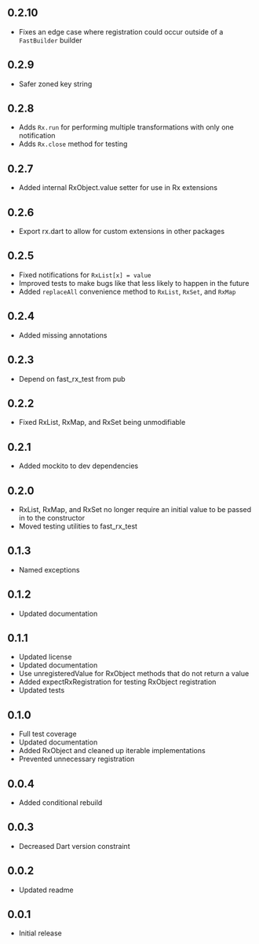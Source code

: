 ## 0.2.10
- Fixes an edge case where registration could occur outside of a `FastBuilder` builder

## 0.2.9
- Safer zoned key string

## 0.2.8
- Adds `Rx.run` for performing multiple transformations with only one notification
- Adds `Rx.close` method for testing

## 0.2.7
- Added internal RxObject.value setter for use in Rx extensions

## 0.2.6
- Export rx.dart to allow for custom extensions in other packages

## 0.2.5
- Fixed notifications for `RxList[x] = value`
- Improved tests to make bugs like that less likely to happen in the future
- Added `replaceAll` convenience method to `RxList`, `RxSet`, and `RxMap`

## 0.2.4
- Added missing annotations

## 0.2.3
- Depend on fast_rx_test from pub

## 0.2.2
- Fixed RxList, RxMap, and RxSet being unmodifiable

## 0.2.1
- Added mockito to dev dependencies

## 0.2.0
- RxList, RxMap, and RxSet no longer require an initial value to be passed in to the constructor
- Moved testing utilities to fast_rx_test

## 0.1.3
- Named exceptions

## 0.1.2
- Updated documentation

## 0.1.1
- Updated license
- Updated documentation
- Use unregisteredValue for RxObject methods that do not return a value
- Added expectRxRegistration for testing RxObject registration
- Updated tests

## 0.1.0
- Full test coverage
- Updated documentation
- Added RxObject and cleaned up iterable implementations
- Prevented unnecessary registration

## 0.0.4
- Added conditional rebuild

## 0.0.3
- Decreased Dart version constraint

## 0.0.2
- Updated readme

## 0.0.1
- Initial release
